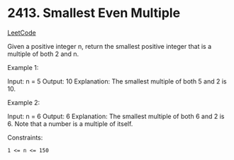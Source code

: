 # 2413. Smallest Even Multiple

[LeetCode](https://leetcode.com/problems/smallest-even-multiple/)

Given a positive integer n, return the smallest positive integer that is a multiple of both 2 and n.

 

Example 1:

Input: n = 5
Output: 10
Explanation: The smallest multiple of both 5 and 2 is 10.

Example 2:

Input: n = 6
Output: 6
Explanation: The smallest multiple of both 6 and 2 is 6. Note that a number is a multiple of itself.

 

Constraints:

    1 <= n <= 150
